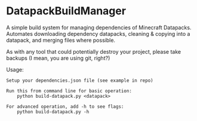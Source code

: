 # DatapackBuildManager
A simple build system for managing dependencies of Minecraft Datapacks. Automates downloading dependency datapacks, cleaning & copying into a datapack, and merging files where possible.

As with any tool that could potentially destroy your project, please take backups (I mean, you are using git, right?)

Usage:
```
Setup your dependencies.json file (see example in repo)

Run this from command line for basic operation:
    python build-datapack.py <datapack>

For advanced operation, add -h to see flags:
    python build-datapack.py -h
```
